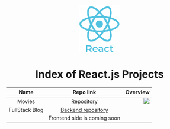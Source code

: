<p align="center"> 
    <img src='Assets/logo_react.png' height=130>
    <h1 align="center">Index of React.js Projects</h1>
</p> 
  
| Name     | Repo link                                                      |           Overview                  |
|:--------:|:--------------------------------------------------------------:|------------------------------------:|
|Movies | [Repository](https://github.com/SemihDurmus/SDR_01_Movies)| <img src='Assets/Movies40s2.gif' width='700px'>|
|FullStack Blog | [Backend repository](https://github.com/SemihDurmus/Fullstack_Blog_App_Backend.git)| |
| | Frontend side is coming soon |
